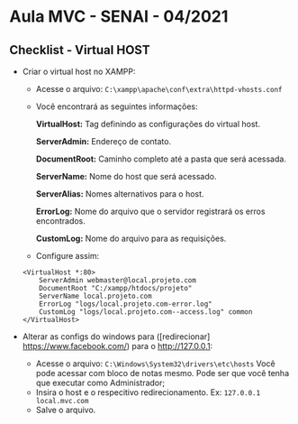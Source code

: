 # Aula MVC - SENAI - 04/2021

## Checklist - Virtual HOST
- Criar o virtual host no XAMPP:
    - Acesse o arquivo: ```C:\xampp\apache\conf\extra\httpd-vhosts.conf```
    - Você encontrará as seguintes informações:
      
      **VirtualHost:** Tag definindo as configurações do virtual host.
      
      **ServerAdmin:** Endereço de contato.
      
      **DocumentRoot:** Caminho completo até a pasta que será acessada.
      
      **ServerName:** Nome do host que será acessado.
      
      **ServerAlias:** Nomes alternativos para o host.
      
      **ErrorLog:**  Nome do arquivo que o servidor registrará os erros encontrados.
      
      **CustomLog:** Nome do arquivo para as requisições.
    
    - Configure assim:
    ```
    <VirtualHost *:80>
        ServerAdmin webmaster@local.projeto.com
        DocumentRoot "C:/xampp/htdocs/projeto"
        ServerName local.projeto.com
        ErrorLog "logs/local.projeto.com-error.log"
        CustomLog "logs/local.projeto.com--access.log" common
    </VirtualHost>
    ```

- Alterar as configs do windows para ([redirecionar] https://www.facebook.com/) para o http://127.0.0.1:
    - Acesse o arquivo: ```C:\Windows\System32\drivers\etc\hosts``` Você pode acessar com bloco de notas mesmo. Pode ser que você tenha que executar como Administrador;
    - Insira o host e o respecitivo redirecionamento. Ex: ```127.0.0.1       local.mvc.com```
    - Salve o arquivo.
